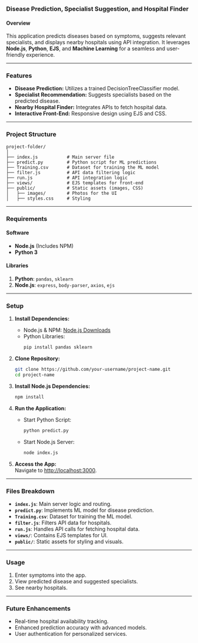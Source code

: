 

### **Disease Prediction, Specialist Suggestion, and Hospital Finder**

#### **Overview**
This application predicts diseases based on symptoms, suggests relevant specialists, and displays nearby hospitals using API integration. It leverages **Node.js**, **Python**, **EJS**, and **Machine Learning** for a seamless and user-friendly experience.

---

### **Features**
- **Disease Prediction:** Utilizes a trained DecisionTreeClassifier model.
- **Specialist Recommendation:** Suggests specialists based on the predicted disease.
- **Nearby Hospital Finder:** Integrates APIs to fetch hospital data.
- **Interactive Front-End:** Responsive design using EJS and CSS.

---

### **Project Structure**
```plaintext
project-folder/
│
├── index.js           # Main server file
├── predict.py         # Python script for ML predictions
├── Training.csv       # Dataset for training the ML model
├── filter.js          # API data filtering logic
├── run.js             # API integration logic
├── views/             # EJS templates for front-end
├── public/            # Static assets (images, CSS)
│   ├── images/        # Photos for the UI
│   ├── styles.css     # Styling
```

---

### **Requirements**
#### **Software**
- **Node.js** (Includes NPM)
- **Python 3**

#### **Libraries**
1. **Python**: `pandas`, `sklearn`
2. **Node.js**: `express`, `body-parser`, `axios`, `ejs`

---

### **Setup**
1. **Install Dependencies:**
   - Node.js & NPM: [Node.js Downloads](https://nodejs.org)
   - Python Libraries:  
     ```bash
     pip install pandas sklearn
     ```

2. **Clone Repository:**
   ```bash
   git clone https://github.com/your-username/project-name.git
   cd project-name
   ```

3. **Install Node.js Dependencies:**
   ```bash
   npm install
   ```

4. **Run the Application:**
   - Start Python Script:  
     ```bash
     python predict.py
     ```
   - Start Node.js Server:  
     ```bash
     node index.js
     ```

5. **Access the App:**  
   Navigate to [http://localhost:3000](http://localhost:3000).

---

### **Files Breakdown**
- **`index.js`**: Main server logic and routing.
- **`predict.py`**: Implements ML model for disease prediction.
- **`Training.csv`**: Dataset for training the ML model.
- **`filter.js`**: Filters API data for hospitals.
- **`run.js`**: Handles API calls for fetching hospital data.
- **`views/`**: Contains EJS templates for UI.
- **`public/`**: Static assets for styling and visuals.

---

### **Usage**
1. Enter symptoms into the app.
2. View predicted disease and suggested specialists.
3. See nearby hospitals.

---

### **Future Enhancements**
- Real-time hospital availability tracking.
- Enhanced prediction accuracy with advanced models.
- User authentication for personalized services.

